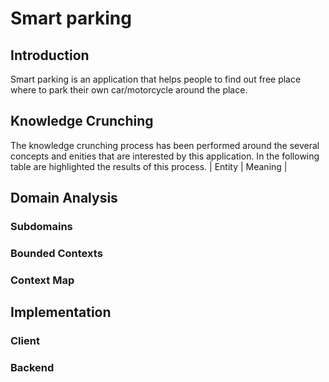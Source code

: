 # Smart parking
## Introduction
Smart parking is an application that helps people to find out free place where to park their own car/motorcycle around the place.
## Knowledge Crunching
The knowledge crunching process has been performed around the several concepts and enities that are interested by this application. In the following table are highlighted the results of this process.
| Entity | Meaning |

## Domain Analysis
### Subdomains
### Bounded Contexts
### Context Map
## Implementation
### Client
### Backend
